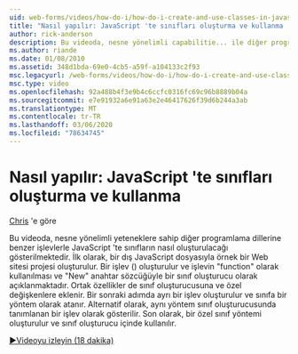 ```yaml
---
uid: web-forms/videos/how-do-i/how-do-i-create-and-use-classes-in-javascript
title: "Nasıl yapılır: JavaScript 'te sınıfları oluşturma ve kullanma | Microsoft Docs"
author: rick-anderson
description: Bu videoda, nesne yönelimli capabilitie... ile diğer programlama dillerine benzer işlevlerle JavaScript 'te sınıfların nasıl oluşturulacağı gösterilmektedir.
ms.author: riande
ms.date: 01/08/2010
ms.assetid: 348d1bda-69e0-4cb5-a59f-a104133c2f93
msc.legacyurl: /web-forms/videos/how-do-i/how-do-i-create-and-use-classes-in-javascript
msc.type: video
ms.openlocfilehash: 92a488b4f3e9b4c6ccfc0316fc69c96b8889b04a
ms.sourcegitcommit: e7e91932a6e91a63e2e46417626f39d6b244a3ab
ms.translationtype: MT
ms.contentlocale: tr-TR
ms.lasthandoff: 03/06/2020
ms.locfileid: "78634745"
---
```

# <a name="how-do-i-create-and-use-classes-in-javascript"></a>Nasıl yapılır: JavaScript 'te sınıfları oluşturma ve kullanma

[Chris](https://twitter.com/chrispels) 'e göre

Bu videoda, nesne yönelimli yeteneklere sahip diğer programlama dillerine benzer işlevlerle JavaScript 'te sınıfların nasıl oluşturulacağı gösterilmektedir. İlk olarak, bir dış JavaScript dosyasıyla örnek bir Web sitesi projesi oluşturulur. Bir işlev () oluşturulur ve işlevin "function" olarak kullanılması ve "New" anahtar sözcüğüyle bir sınıf oluşturucu olarak açıklanmaktadır. Ortak özellikler de sınıf oluşturucusuna ve özel değişkenlere eklenir. Bir sonraki adımda ayrı bir işlev oluşturulur ve sınıfa bir yöntem olarak atanır. Alternatif olarak, aynı yöntem sınıf oluşturucusunda tanımlanan bir işlev olarak gösterilir. Son olarak, bir özel sınıf yöntemi oluşturulur ve sınıf oluşturucu içinde kullanılır.

[&#9654;Videoyu izleyin (18 dakika)](https://channel9.msdn.com/Blogs/ASP-NET-Site-Videos/how-do-i-create-and-use-classes-in-javascript)
